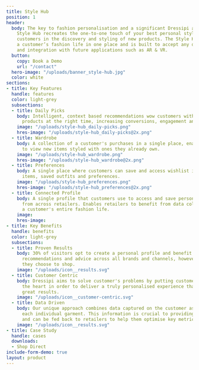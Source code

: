 ```yaml
---
title: Style Hub
position: 1
header:
  body: The key to fashion personalisation and a significant Dressipi advantage, the
    Style Hub recreates the one-to-one touch of your best personal stylist by guiding
    customers in the discovery and styling of new products. The Style Hub centralises
    a customer’s fashion life in one place and is built to accept any data sources
    and integration with future applications such as AR & VR.
  button:
    copy: Book a Demo
    url: "/contact"
  hero-image: "/uploads/banner_style-hub.jpg"
  color: white
sections:
- title: Key Features
  handle: features
  color: light-grey
  subsections:
  - title: Daily Picks
    body: Intelligent, context based recommendations wow customers with the right
      products at the right time, increasing conversions, engagement and loyalty.
    image: "/uploads/style-hub_daily-picks.png"
    hres-image: "/uploads/style-hub_daily-picks@2x.png"
  - title: Wardrobe
    body: A collection of a customer's purchases in a single place, enabling them
      to view new items styled with ones they already own.
    image: "/uploads/style-hub_wardrobe.png"
    hres-image: "/uploads/style-hub_wardrobe@2x.png"
  - title: Preferences
    body: A single place where customers can save and access wishlist items, liked
      items, saved outfits and preferences.
    image: "/uploads/style-hub_preferences.png"
    hres-image: "/uploads/style-hub_preferences@2x.png"
  - title: Connected Profile
    body: A single profile that customers use to access and save personalised content
      from across retailers. Enables retailers to benefit from data collected from
      a customer's entire fashion life.
    image: 
    hres-image: 
- title: Key Benefits
  handle: benefits
  color: light-grey
  subsections:
  - title: Proven Results
    body: 30% of visitors opt to create a personal profile and benefit from enhanced
      recommendations and advice across all brands and channels, however and wherever
      they choose to shop.
    image: "/uploads/icon__results.svg"
  - title: Customer Centric
    body: Dressipi aims to solve customer's problems by putting customer needs at
      the heart in order to deliver a truly personalised experience that delivers
      great results.
    image: "/uploads/icon__customer-centric.svg"
  - title: Data Driven
    body: Our unique approach combines data captured on the customer as well as on
      each individual garment. This information is crucial to providing true personalisation,
      and can be fed back to retailers to help them optimise key metrics.
    image: "/uploads/icon__results.svg"
- title: Case Study
  handle: cases
  downloads:
  - Shop Direct
include-form-demo: true
layout: product
---
```


